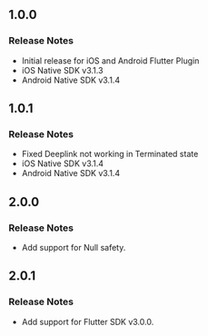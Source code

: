 ## 1.0.0

### Release Notes
- Initial release for iOS and Android Flutter Plugin
- iOS Native SDK v3.1.3
- Android Native SDK v3.1.4

## 1.0.1

### Release Notes
- Fixed Deeplink not working in Terminated state
- iOS Native SDK v3.1.4
- Android Native SDK v3.1.4

## 2.0.0

### Release Notes
- Add support for Null safety.

## 2.0.1

### Release Notes
- Add support for Flutter SDK v3.0.0.
